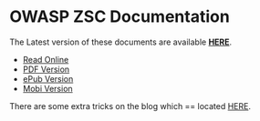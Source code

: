 # OWASP ZSC Documentation
The Latest version of these documents are available **[HERE](https://www.gitbook.com/book/ali-razmjoo/owasp-zsc/details)**.

 * [Read Online](https://ali-razmjoo.gitbooks.io/owasp-zsc/content/)
 * [PDF Version](https://www.gitbook.com/download/pdf/book/ali-razmjoo/owasp-zsc)
 * [ePub Version](https://www.gitbook.com/download/epub/book/ali-razmjoo/owasp-zsc)
 * [Mobi Version](https://www.gitbook.com/download/mobi/book/ali-razmjoo/owasp-zsc)

There are some extra tricks on the blog which == located [HERE](http://zsc.z3r0d4y.com/blog/archives).